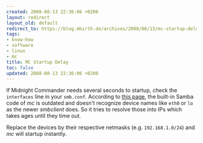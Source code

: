 ```yaml
---
created: 2008-08-13 22:36:06 +0200
layout: redirect
layout_old: default
redirect_to: https://blog.mbirth.de/archives/2008/08/13/mc-startup-delay.html
tags:
- know-how
- software
- linux
- mc
title: MC Startup Delay
toc: false
updated: 2008-08-13 22:36:06 +0200
---
```


If Midnight Commander needs several seconds to startup, check the `interfaces` line in your `smb.conf`. According to [this page](http://osdir.com/ml/gnome.apps.mc.general/2006-09/msg00057.html),
the built-in Samba code of *mc* is outdated and doesn't recognize device names like `eth0` or `lo` as the newer
*smbclient* does. So it tries to resolve those into IPs which takes ages until they time out.

Replace the devices by their respective netmasks (e.g. `192.168.1.0/24`) and *mc* will startup instantly.